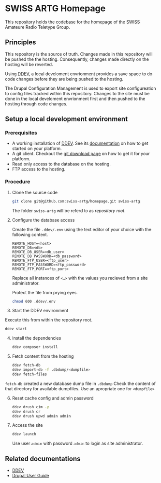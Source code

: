 # SWISS ARTG Homepage

This repository holds the codebase for the homepage of the SWISS Amateure Radio Teletype Group.

## Principles

This repository is the source of truth.
Changes made in this repository will be pushed the the hosting.
Consequently, changes made directly on the hosting will be reverted.

Using [DDEV][ddev], a local develoment envrionment provides a save space to do code changes before they are being pushed to the hosting.

The Drupal Configuration Management is used to export site configureation to config files tracked within this repository.
Changes to the site must be done in the local develoment envrionment first and then pushed to the hosting through code changes.

## Setup a local development environment

### Prerequisites

* A working installation of [DDEV][ddev].
  See its [documentation](https://ddev.com/get-started/) on how to get started on your platform.
* A git client.
  Checkout the [git download page](https://git-scm.com/downloads) on how to get it for your platform.
* Read only access to the database on the hosting.
* FTP access to the hosting.

### Procedure

1. Clone the source code

   ```sh
   git clone git@github.com:swiss-artg/homepage.git swiss-artg
   ```

   The folder `swiss-artg` will be referd to as _repository root_.

2. Configure the database access

   Create the file `.ddev/.env` using the text editor of your choice with the following content.

   ```
   REMOTE_HOST=<host>
   REMOTE_DB=<db>
   REMOTE_DB_USER=<db_user>
   REMOTE_DB_PASSWORD=<db_password>
   REMOTE_FTP_USER=<ftp_user>
   REMOTE_FTP_PASSWORD=<ftp_password>
   REMOTE_FTP_PORT=<ftp_port>
   ```

   Replace all instances of `<…>` with the values you recieved from a site administrator.

   Protect the file from prying eyes.

   ```sh
   chmod 600 .ddev/.env
   ```

3. Start the DDEV environment

  Execute this from within the repository root.

   ```sh
   ddev start
   ```

4. Install the dependencies

   ```sh
   ddev composer install
   ```

5. Fetch content from the hosting

   ```sh
   ddev fetch-db
   ddev import-db -f .dbdump/<dumpfile>
   ddev fetch-files
   ```

  `fetch-db` created a new database dump file in `.dbdump`
  Check the content of that directory for available dumpfiles.
  Use an apropriate one for `<dumpfile>`

6. Reset cache config and admin password

   ```sh
   ddev drush cim -y
   ddev drush cr
   ddev drush upwd admin admin
   ```

7. Access the site

   ```sh
   ddev launch
   ```

   Use user `admin` with password `admin` to login as site administrator.

## Related documentations

* [DDEV](https://ddev.readthedocs.io/)
* [Drupal User Guide](https://www.drupal.org/docs/user_guide/en/index.html)

[ddev]: https://ddev.com/
